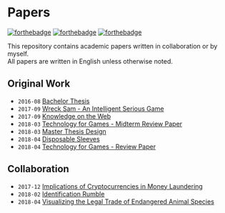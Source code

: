 # Papers

[![forthebadge](https://forthebadge.com/images/badges/built-with-science.svg)](https://forthebadge.com)
[![forthebadge](https://forthebadge.com/images/badges/powered-by-oxygen.svg)](https://forthebadge.com)
[![forthebadge](https://forthebadge.com/images/badges/powered-by-water.svg)](https://forthebadge.com)

This repository contains academic papers written in collaboration or by myself.  
All papers are written in English unless otherwise noted.

## Original Work
- `2016-08` [Bachelor Thesis](https://github.com/marc1404/papers/blob/master/documents/Bachelor%20Thesis.pdf)
- `2017-09` [Wreck Sam - An Intelligent Serious Game](https://github.com/marc1404/papers/blob/master/documents/Wreck%20Sam%20-%20An%20Intelligent%20Serious%20Game.pdf)
- `2017-09` [Knowledge on the Web](https://github.com/marc1404/papers/blob/master/documents/Knowledge%20on%20the%20Web.pdf)
- `2018-03` [Technology for Games - Midterm Review Paper](https://github.com/marc1404/papers/blob/master/documents/Technology%20for%20Games%20-%20Midterm%20Review%20Paper.pdf)
- `2018-03` [Master Thesis Design](https://github.com/marc1404/papers/blob/master/documents/Master%20Thesis%20Design.pdf)
- `2018-04` [Disposable Sleeves](https://github.com/marc1404/papers/blob/master/documents/Disposable%20Sleeves.pdf)
- `2018-04` [Technology for Games - Review Paper](https://github.com/marc1404/papers/blob/master/documents/Technology%20for%20Games%20-%20Review%20Paper.pdf)

## Collaboration
- `2017-12` [Implications of Cryptocurrencies in Money Laundering](https://github.com/marc1404/papers/blob/master/documents/Implications%20of%20Cryptocurrencies%20in%20Money%20Laundering.pdf)
- `2018-02` [Identification Rumble](https://github.com/marc1404/papers/blob/master/documents/Identification%20Rumble.pdf)
- `2018-04` [Visualizing the Legal Trade of Endangered Animal Species](https://github.com/marc1404/papers/blob/master/documents/Visualizing%20the%20Legal%20Trade%20of%20Endangered%20Animal%20Species.pdf)
